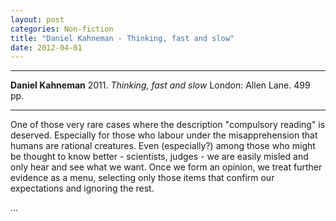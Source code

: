 ```yaml
---
layout: post
categories: Non-fiction
title: "Daniel Kahneman - Thinking, fast and slow"
date: 2012-04-01
---
```




***
<b>Daniel Kahneman</b>  2011. _Thinking, fast and slow_  London: Allen Lane.  499 pp.

***

One of those very rare cases where the description "compulsory reading" is deserved. Especially for those who labour under the misapprehension that humans are rational creatures.  Even (especially?) among those who might be thought to know better - scientists, judges - we are easily misled and only hear and see what we want.  Once we form an opinion, we treat further evidence as a menu, selecting only those items that confirm our expectations and ignoring the rest.

...
